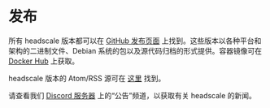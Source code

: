 # 发布

所有 headscale 版本都可以在 [GitHub 发布页面](https://github.com/juanfont/headscale/releases) 上找到。这些版本以各种平台和架构的二进制文件、Debian 系统的包以及源代码归档的形式提供。容器镜像可在 [Docker Hub](https://hub.docker.com/r/headscale/headscale) 上获取。

headscale 版本的 Atom/RSS 源可在 [这里](https://github.com/juanfont/headscale/releases.atom) 找到。

请查看我们 [Discord 服务器](https://discord.gg/c84AZQhmpx) 上的“公告”频道，以获取有关 headscale 的新闻。